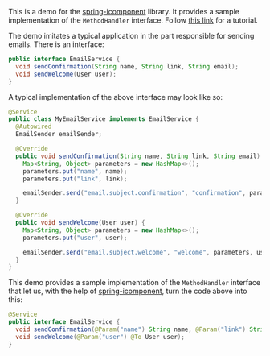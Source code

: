 This is a demo for the [spring-icomponent](https://github.com/pavel-grigorev/spring-icomponent) library. It provides a sample implementation of the `MethodHandler` interface. Follow [this link](https://dzone.com/articles/spring-beans-with-auto-generated-implementations-how-to) for a tutorial.

The demo imitates a typical application in the part responsible for sending emails. There is an interface:

```java
public interface EmailService {
  void sendConfirmation(String name, String link, String email);
  void sendWelcome(User user);
}
```

A typical implementation of the above interface may look like so:

```java
@Service
public class MyEmailService implements EmailService {
  @Autowired
  EmailSender emailSender;

  @Override
  public void sendConfirmation(String name, String link, String email) {
    Map<String, Object> parameters = new HashMap<>();
    parameters.put("name", name);
    parameters.put("link", link);

    emailSender.send("email.subject.confirmation", "confirmation", parameters, email);
  }

  @Override
  public void sendWelcome(User user) {
    Map<String, Object> parameters = new HashMap<>();
    parameters.put("user", user);

    emailSender.send("email.subject.welcome", "welcome", parameters, user.getEmail());
  }
}
```

This demo provides a sample implementation of the `MethodHandler` interface that let us, with the help of [spring-icomponent](https://github.com/pavel-grigorev/spring-icomponent), turn the code above into this:

```java
@Service
public interface EmailService {
  void sendConfirmation(@Param("name") String name, @Param("link") String link, @To String email);
  void sendWelcome(@Param("user") @To User user);
}
```
